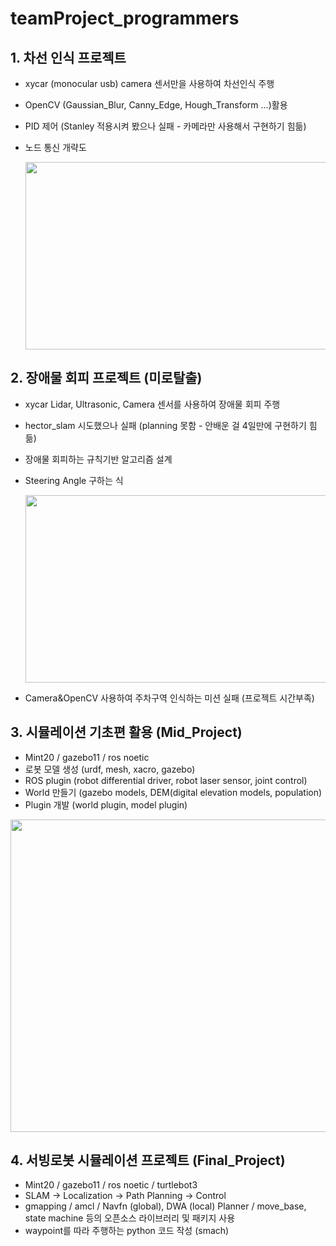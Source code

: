 # teamProject_programmers

## 1. 차선 인식 프로젝트
 - xycar (monocular usb) camera 센서만을 사용하여 차선인식 주행
 - OpenCV (Gaussian_Blur, Canny_Edge, Hough_Transform ...)활용
 - PID 제어 (Stanley 적용시켜 봤으나 실패 - 카메라만 사용해서 구현하기 힘듦)
 - 노드 통신 개략도
   
   <img src="https://github.com/Hwan-Yeong/Project_Programmers/assets/130347326/c4086b5a-d234-4dcb-91ff-e55a90102a5d" width="500" height="300">


## 2. 장애물 회피 프로젝트 (미로탈출)
 - xycar Lidar, Ultrasonic, Camera 센서를 사용하여 장애물 회피 주행
 - hector_slam 시도했으나 실패 (planning 못함 - 안배운 걸 4일만에 구현하기 힘듦)
 - 장애물 회피하는 규칙기반 알고리즘 설계
 - Steering Angle 구하는 식
   
   <img src="https://github.com/Hwan-Yeong/Project_Programmers/assets/130347326/1458f103-32be-4f5a-8447-bdd7a2f72652" width="500" height="300">
 - Camera&OpenCV 사용하여 주차구역 인식하는 미션 실패 (프로젝트 시간부족)

## 3. 시뮬레이션 기초편 활용 (Mid_Project)
 - Mint20 / gazebo11 / ros noetic
 - 로봇 모델 생성 (urdf, mesh, xacro, gazebo)
 - ROS plugin (robot differential driver, robot laser sensor, joint control)
 - World 만들기 (gazebo models, DEM(digital elevation models, population)
 - Plugin 개발 (world plugin, model plugin)

<img src="https://github.com/Hwan-Yeong/Project_Programmers/assets/130347326/86effe5e-07d7-4165-b216-89fbe5d8b3b7" width="650" height="500">

## 4. 서빙로봇 시뮬레이션 프로젝트 (Final_Project)
 - Mint20 / gazebo11 / ros noetic / turtlebot3
 - SLAM -> Localization -> Path Planning -> Control
 - gmapping / amcl / Navfn (global), DWA (local) Planner / move_base, state machine 등의 오픈소스 라이브러리 및 패키지 사용
 - waypoint를 따라 주행하는 python 코드 작성 (smach)
